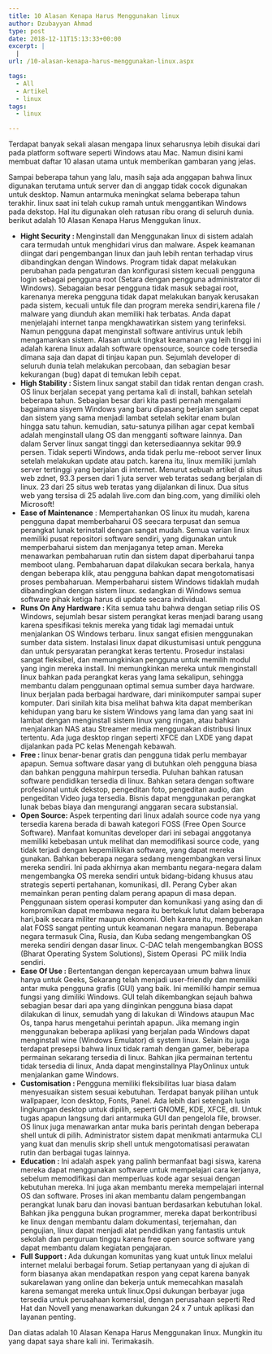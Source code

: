```yaml
---
title: 10 Alasan Kenapa Harus Menggunakan linux
author: Dzubayyan Ahmad
type: post
date: 2018-12-11T15:13:33+00:00
excerpt: |
  |
url: /10-alasan-kenapa-harus-menggunakan-linux.aspx

tags:
  - All
  - Artikel
  - linux
tags:
  - linux

---
```

Terdapat banyak sekali alasan mengapa linux seharusnya lebih disukai dari pada platform software seperti Windows atau Mac. Namun disini kami membuat daftar 10 alasan utama untuk memberikan gambaran yang jelas.

<p style="text-align: left;">
  <p>
    Sampai beberapa tahun yang lalu, masih saja ada anggapan bahwa linux digunakan terutama untuk server dan di anggap tidak cocok digunakan untuk desktop. Namun antarmuka meningkat selama beberapa tahun terakhir. linux saat ini telah cukup ramah untuk menggantikan Windows pada dekstop. Hal itu digunakan oleh ratusan ribu orang di seluruh dunia. berikut adalah 10 Alasan Kenapa Harus Menggukan linux.
  </p>
  
  <ul style="text-align: left;">
    <li>
      <strong>Hight Security : </strong>Menginstall dan Menggunakan linux di sistem adalah cara termudah untuk menghidari virus dan malware. Aspek keamanan diingat dari pengembangan linux dan jauh lebih rentan terhadap virus dibandingkan dengan Windows. Program tidak dapat melakukan perubahan pada pengaturan dan konfigurasi sistem kecuali pengguna login sebagai pengguna root (Setara dengan pengguna administrator di Windows). Sebagaian besar pengguna tidak masuk sebagai root, karenanya mereka pengguna tidak dapat melakukan banyak kerusakan pada sistem, kecuali untuk file dan program mereka sendiri,karena file / malware yang diunduh akan memiliki hak terbatas. Anda dapat menjelajahi internet tanpa mengkhawatirkan sistem yang terinfeksi. Namun pengguna dapat menginstall software antivirus untuk lebih mengamankan sistem. Alasan untuk tingkat keamanan yag leih tinggi ini adalah karena linux adalah software opensource, source code tersedia dimana saja dan dapat di tinjau kapan pun. Sejumlah developer di seluruh dunia telah melakukan percobaan, dan sebagian besar kekurangan (bug) dapat di temukan lebih cepat.
    </li>
    <li>
      <strong>High Stability : </strong>Sistem linux sangat stabil dan tidak rentan dengan crash. OS linux berjalan secepat yang pertama kali di install, bahkan setelah beberapa tahun. Sebagian besar dari kita pasti pernah mengalami bagaimana sisyem Windows yang baru dipasang berjalan sangat cepat dan sistem yang sama menjadi lambat setelah sekitar enam bulan hingga satu tahun. kemudian, satu-satunya pilihan agar cepat kembali adalah menginstall ulang OS dan mengganti software lainnya. Dan dalam Server linux sangat tinggi dan ketersediaannya sekitar 99.9 persen. Tidak seperti Windows, anda tidak perlu me-reboot server linux setelah melakukan update atau patch. karena itu, linux memiliki jumlah server tertinggi yang berjalan di internet. Menurut sebuah artikel di situs web zdnet, 93.3 persen dari 1 juta server web teratas sedang berjalan di linux. 23 dari 25 situs web teratas yang dijalankan di linux. Dua situs web yang tersisa di 25 adalah live.com dan bing.com, yang dimiliki oleh Microsoft!
    </li>
    <li>
      <strong>Ease of Maintenance</strong> : Mempertahankan OS linux itu mudah, karena pengguna dapat memberbaharui OS seecara terpusat dan semua perangkat lunak terinstall dengan sangat mudah. Semua varian linux memiliki pusat repositori software sendiri, yang digunakan untuk memperbaharui sistem dan menjaganya tetep aman. Mereka menawarkan pembaharuan rutin dan sistem dapat diperbaharui tanpa memboot ulang. Pembaharuan dapat dilakukan secara berkala, hanya dengan beberapa klik, atau pengguna bahkan dapat mengotomatisasi proses pembaharuan. Memperbaharui sistem Windows tidaklah mudah dibandingkan dengan sistem linux. sedangkan di Windows semua software pihak ketiga harus di update secara individual.&nbsp;
    </li>
    <li>
      <strong>Runs On Any Hardware : </strong>Kita semua tahu bahwa dengan setiap rilis OS Windows, sejumlah besar sistem perangkat keras menjadi barang usang karena spesifikasi teknis mereka yang tidak lagi memadai untuk menjalankan OS Windows terbaru. linux sangat efisien menggunakan sumber data sistem. Instalasi linux dapat dikustumisasi untuk pengguna dan untuk persyaratan perangkat keras tertentu. Prosedur instalasi sangat fleksibel, dan memungkinkan pengguna untuk memilih modul yang ingin mereka install. Ini memungkinkan mereka untuk menginstall linux bahkan pada perangkat keras yang lama sekalipun, sehingga membantu dalam penggunaan optimal semua sumber daya hardware. linux berjalan pada berbagai hardware, dari minikomputer sampai super komputer. Dari sinilah kita bisa melihat bahwa kita dapat memberikan kehidupan yang baru ke sistem Windows yang lama dan yang saat ini lambat dengan menginstall sistem linux yang ringan, atau bahkan menjalankan NAS atau Streamer media menggunakan distribusi linux tertentu. Ada juga desktop ringan seperti XFCE dan LXDE yang dapat dijalankan pada PC kelas Menengah kebawah.&nbsp;
    </li>
    <li>
      <strong>Free : </strong>linux benar-benar gratis dan pengguna tidak perlu membayar apapun. Semua software dasar yang di butuhkan oleh pengguna biasa dan bahkan pengguna mahirpun tersedia. Puluhan bahkan ratusan software pendidikan tersedia di linux. Bahkan setara dengan software profesional untuk dekstop, pengeditan foto, pengeditan audio, dan pengeditan Video juga tersedia. Bisnis dapat menggunakan perangkat lunak bebas biaya dan mengurangi anggaran secara substansial.
    </li>
    <li>
      <strong>Open Source: </strong>Aspek terpenting dari linux adalah source code nya yang tersedia karena berada di bawah kategori FOSS (Free Open Source Software). Manfaat komunitas developer dari ini sebagai anggotanya memiliki kebebasan untuk melihat dan memodifikasi source code, yang tidak terjadi dengan kepemilikikan software, yang dapat mereka gunakan. Bahkan beberapa negara sedang mengembangkan versi linux mereka sendiri. Ini pada akhirnya akan membantu negara-negara dalam mengembangka OS mereka sendiri untuk bidang-bidang khusus atau strategis seperti pertahanan, komunikasi, dll. Perang Cyber akan memainkan peran penting dalam perang apapun di masa depan. Penggunaan sistem operasi komputer dan komunikasi yang asing dan di kompromikan dapat membawa negara itu bertekuk lutut dalam beberapa hari,baik secara militer maupun ekonomi. Oleh karena itu, menggunakan alat FOSS sangat penting untuk keamanan negara manapun. Beberapa negara termasuk Cina, Rusia, dan Kuba sedang mengembangkan OS mereka sendiri dengan dasar linux. C-DAC telah mengembangkan BOSS (Bharat Operating System Solutions), Sistem Operasi&nbsp; PC milik India sendiri.
    </li>
    <li>
      <strong>Ease Of Use : </strong>Bertentangan dengan kepercayaan umum bahwa linux hanya untuk Geeks, Sekarang telah menjadi user-friendly dan memiliki antar muka pengguna grafis (GUI) yang baik. Ini memiliki hampir semua fungsi yang dimiliki Windows. GUI telah dikembangkan sejauh bahwa sebagian besar dari apa yang diinginkan pengguna biasa dapat dilakukan di linux, semudah yang di lakukan di Windows ataupun Mac Os, tanpa harus mengetahui perintah apapun. Jika memang ingin menggunakan beberapa aplikasi yang berjalan pada Windows dapat menginstall wine (Windows Emulator) di system linux. Selain itu juga terdapat presepsi bahwa linux tidak ramah dengan gamer, beberapa permainan sekarang tersedia di linux. Bahkan jika permainan tertentu tidak tersedia di linux, Anda dapat menginstallnya PlayOnlinux untuk menjalankan game Windows.
    </li>
    <li>
      <strong>Customisation : </strong>Pengguna memiliki fleksibilitas luar biasa dalam menyesuaikan sistem sesuai kebutuhan. Terdapat banyak pilihan untuk wallpapaer, Icon desktop, Fonts, Panel. Ada lebih dari setengah lusin lingkungan desktop untuk dipilih, seperti GNOME, KDE, XFCE, dll. Untuk tugas apapun langsung dari antarmuka GUI dan pengelola file, browser. OS linux juga menawarkan antar muka baris perintah dengan beberapa shell untuk di pilih. Administrator sistem dapat menikmati antarmuka CLI yang kuat dan menulis skrip shell untuk mengotomatisasi perawatan rutin dan berbagai tugas lainnya.
    </li>
    <li>
      <strong>Education : </strong>Ini adalah aspek yang palinh bermanfaat bagi siswa, karena mereka dapat menggunakan software untuk mempelajari cara kerjanya, sebelum memodifikasi dan memperluas kode agar sesuai dengan kebutuhan mereka. Ini juga akan membantu mereka mempelajari internal OS dan software. Proses ini akan membantu dalam pengembangan perangkat lunak baru dan inovasi bantuan berdasarkan kebutuhan lokal. Bahkan jika pengguna bukan programmer, mereka dapat berkontribusi ke linux dengan membantu dalam dokumentasi, terjemahan, dan pengujian, linux dapat menjadi alat pendidikan yang fantastis untuk sekolah dan perguruan tinggu karena free open source software yang dapat membantu dalam kegiatan pengajaran.&nbsp;
    </li>
    <li>
      <strong>Full Support : </strong>Ada dukungan komunitas yang kuat untuk linux melalui internet melalui berbagai forum. Setiap pertanyaan yang di ajukan di form biasanya akan mendapatkan respon yang cepat karena banyak sukarelawan yang online dan bekerja untuk memecahkan masalah karena semangat mereka untuk linux.Opsi dukungan berbayar juga tersedia untuk perusahaan komersial, dengan perusahaan seperti Red Hat dan Novell yang menawarkan dukungan 24 x 7 untuk aplikasi dan layanan penting.
    </li>
  </ul>
  
  <p>
    Dan diatas adalah 10 Alasan Kenapa Harus Menggunakan linux. Mungkin itu yang dapat saya share kali ini. Terimakasih.
  </p>